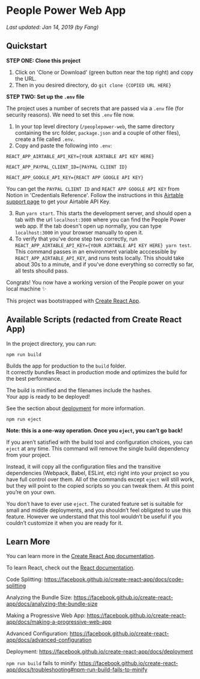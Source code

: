 # People Power Web App

_Last updated: Jan 14, 2019 (by Fang)_

## Quickstart

**STEP ONE: Clone this project**

1. Click on 'Clone or Download' (green button near the top right) and copy the URL.
2. Then in you desired directory, do `git clone {COPIED URL HERE}`

**STEP TWO: Set up the `.env` file**

The project uses a number of secrets that are passed via a `.env` file (for security reasons). We need to set this `.env` file now.

1. In your top level directory (`/peoplepower-web`, the same directory containing the src folder, `package.json` and a couple of other files), create a file called `.env`.
2. Copy and paste the following into `.env`:

```
REACT_APP_AIRTABLE_API_KEY={YOUR AIRTABLE API KEY HERE}

REACT_APP_PAYPAL_CLIENT_ID={PAYPAL CLIENT ID}

REACT_APP_GOOGLE_API_KEY={REACT APP GOOGLE API KEY}

```

You can get the `PAYPAL CLIENT ID` and `REACT APP GOOGLE API KEY` from Notion in 'Credentials Reference'. Follow the instructions in this [Airtable support page](https://support.airtable.com/hc/en-us/articles/219046777-How-do-I-get-my-API-key-) to get your Airtable API Key.

3. Run `yarn start`. This starts the development server, and should open a tab with the url `localhost:3000` where you can find the People Power web app. If the tab doesn't open up normally, you can type `localhost:3000` in your browser manually to open it.
4. To verify that you've done step two correctly, run `REACT_APP_AIRTABLE_API_KEY={YOUR AIRTABLE API KEY HERE} yarn test`. This command passes in an environment variable acccessible by `REACT_APP_AIRTABLE_API_KEY`, and runs tests locally. This should take about 30s to a minute, and if you've done everything so correctly so far, all tests shoulld pass.

Congrats! You now have a working version of the People power on your local machine ✨

This project was bootstrapped with [Create React App](https://github.com/facebook/create-react-app).

## Available Scripts (redacted from Create React App)

In the project directory, you can run:

`npm run build`

Builds the app for production to the `build` folder.<br>
It correctly bundles React in production mode and optimizes the build for the best performance.

The build is minified and the filenames include the hashes.<br>
Your app is ready to be deployed!

See the section about [deployment](https://facebook.github.io/create-react-app/docs/deployment) for more information.

`npm run eject`

**Note: this is a one-way operation. Once you `eject`, you can’t go back!**

If you aren’t satisfied with the build tool and configuration choices, you can `eject` at any time. This command will remove the single build dependency from your project.

Instead, it will copy all the configuration files and the transitive dependencies (Webpack, Babel, ESLint, etc) right into your project so you have full control over them. All of the commands except `eject` will still work, but they will point to the copied scripts so you can tweak them. At this point you’re on your own.

You don’t have to ever use `eject`. The curated feature set is suitable for small and middle deployments, and you shouldn’t feel obligated to use this feature. However we understand that this tool wouldn’t be useful if you couldn’t customize it when you are ready for it.

## Learn More

You can learn more in the [Create React App documentation](https://facebook.github.io/create-react-app/docs/getting-started).

To learn React, check out the [React documentation](https://reactjs.org/).

Code Splitting: https://facebook.github.io/create-react-app/docs/code-splitting

Analyzing the Bundle Size: https://facebook.github.io/create-react-app/docs/analyzing-the-bundle-size

Making a Progressive Web App: https://facebook.github.io/create-react-app/docs/making-a-progressive-web-app

Advanced Configuration: https://facebook.github.io/create-react-app/docs/advanced-configuration

Deployment: https://facebook.github.io/create-react-app/docs/deployment

`npm run build` fails to minify: https://facebook.github.io/create-react-app/docs/troubleshooting#npm-run-build-fails-to-minify
